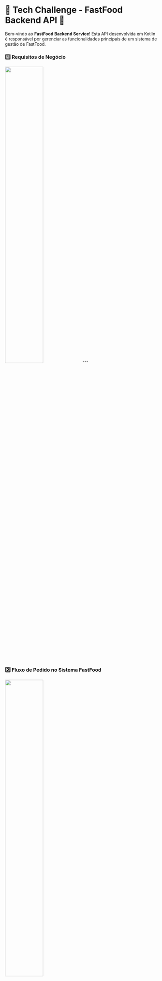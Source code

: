 # 🍔 Tech Challenge - FastFood Backend API 🍟

Bem-vindo ao **FastFood Backend Service**! Esta API desenvolvida em Kotlin é responsável por gerenciar as funcionalidades principais de um sistema de gestão de FastFood. 

### 1️⃣ Requisitos de Negócio

<img src="./docs/fase_2/1.png" width="50%"/>
---

### 2️⃣ Fluxo de Pedido no Sistema FastFood

<img src="docs/fase_3/2.png" width="50%"/>


### 3️⃣ Arquitetura AWS Cloud

<img src="docs/fase_3/3.png" width="50%"/>


### 4️⃣ DER (Melhoria do Banco de Dados) - Diagrama

<img src="docs/fase_3/4.png" width="50%"/>



---

## 🛠️ Guia Rápido de Inicialização

Este projeto utiliza **Docker Compose** para configurar rapidamente o ambiente com PostgreSQL. Abaixo estão as variáveis de ambiente necessárias para a conexão com o banco. Para começar, crie um arquivo `.env` com base no modelo `.env.sample`.

| Variável                    | Descrição                                                 |
|-----------------------------|-----------------------------------------------------------|
| `DATABASE`                  | Nome do banco de dados que será criado pelo Docker Compose |
| `DATABASE_USER`             | Usuário para autenticação no PostgreSQL                   |
| `DATABASE_PASSWORD`         | Senha do usuário do PostgreSQL                            |
| `DATABASE_PORT`             | Porta para acesso ao PostgreSQL (padrão é `5432`)         |
| `MERCADO_PAGO_ACCESS_TOKEN` | Token de acesso para a sdk do mercado pago                |
| `AUHT_SERVICE_URL`          | URL do Lambda de autenticação de usuário                  |

---

## 🚀 Instruções de Setup (Docker Compose)

1. **Crie seu arquivo `.env`**

   Duplique o `.env.sample` para criar o seu `.env` personalizado:

    ```bash
    cp .env.sample .env
    ```

2. **Atualize suas variáveis**

   Edite o `.env` com os valores desejados:

    ```plaintext
    DATABASE=db_example
    DATABASE_USER=user_example
    DATABASE_PASSWORD=password_example
    DATABASE_PORT=5432
    MERCADO_PAGO_ACCESS_TOKEN=TOKEN
    ```

3. **Suba o ambiente com Docker Compose**

   Deixe o Docker Compose cuidar do resto:

    ```bash
    docker-compose up --build -d
    ```

---

# 🫙 Setup Kubernetes - K8S - Minikube

## 🧱 Pré-requisitos

- [Minikube](https://minikube.sigs.k8s.io/)
- [kubectl](https://kubernetes.io/docs/tasks/tools/)
- [ngrok](https://)

---

## 🐳 Passo 1 – Build das Imagens Locais

Antes de aplicar os manifests do Kubernetes, é necessário construir as imagens Docker localmente e disponibilizá-las para o Minikube.

### 🔹 MacOS/Linux

Execute o script de configuração antes de iniciar o build:

```bash
bash ./setup-infra.sh
```

Caso prefira rodar os comandos manualmente:

```bash
minikube start
eval $(minikube docker-env)
docker build -f infra/db/Dockerfile -t fastfood-postgres:latest .
docker build -t tech-challenge-fastfood:latest .
```

### 🔹 Windows (PowerShell)

Para usuários Windows, execute o script equivalente:

```powershell
./setup-infra.psi
```

Ou execute manualmente:

```powershell
minikube start
Invoke-Expression -Command "$(minikube docker-env | Out-String)"
docker build -f infra/db/Dockerfile -t fastfood-postgres:latest .
docker build -t tech-challenge-fastfood:latest .
```

> **Importante:** Certifique-se de estar na raiz do projeto antes de rodar os comandos.



## 📦 Passo 2 – Aplicar os manifests Kubernetes

Com todos os `.yaml` dentro da pasta `k8s`, rode:

```bash
kubectl apply -f k8s/
```

> Isso criará: PV, PVC, Secrets, ConfigMaps, Services, Deployments e Ingress para a aplicação e o banco.

Se você já rodou antes e quer reiniciar do zero:
```bash
kubectl delete deployment postgres fastfood-app
kubectl delete pvc postgres-pvc
kubectl delete pv postgres-pv
kubectl apply -f k8s/
```

---

## 🐘 Passo 4 – (Opcional) Acessar o PostgreSQL via DBeaver

### Opção 1 – Usando `kubectl port-forward` (Recomendado)

1. Descubra o nome do pod do PostgreSQL:
```bash
kubectl get pods
```

2. Redirecione a porta local:
```bash
kubectl port-forward pod/<nome-do-pod> 5432:5432
```

3. Configure no DBeaver:
```
Host: localhost
Port: 5432
Database: fastfood_db
Usuário: fastfood
Senha: Teste123
```

> Deixe o terminal aberto enquanto estiver usando o DBeaver.

---

### Opção 2 – Usando NodePort (menos seguro)

Altere `postgres-service.yaml`:
```yaml
spec:
  type: NodePort
  ports:
    - port: 5432
      targetPort: 5432
      nodePort: 30032
```

Descubra o IP do Minikube:
```bash
minikube ip
```

Use no DBeaver:
```
Host: <IP do Minikube>
Porta: 30032
Database: fastfood_db
Usuário: fastfood
Senha: Teste123
```

---

## ✅ Verificações úteis

- Verificar pods:
```bash
kubectl get pods
```
- Logs do banco:
```bash
kubectl logs deployment/postgres
```
- Verificar PVC e PV:
```bash
kubectl get pvc
kubectl get pv
```
- Logs da aplicação:
```bash
kubectl logs deployment/fastfood-app
```
- Abrir painel do Kubernetes:
```bash
minikube dashboard
```

---

## 📌 Observações

- O script SQL só roda na **primeira vez**, quando o volume está limpo.
- Para forçar nova execução:
```bash
kubectl delete pvc postgres-pvc
kubectl delete pv postgres-pv
```
- O banco é acessado internamente via `postgres-service`.
- Variáveis da aplicação estão nos `ConfigMaps` e `Secrets`.
- O Ingress permite acesso via: http://springboot.local.com (adicione no `/etc/hosts`: `127.0.0.1 springboot.local.com`)
---

## 🌐 Acesso à aplicação

---

### 🚀 Verificando a URL pública gerada

O ngrok gerou uma url pública para acessar a sua aplicação

```bash
kubectl logs deployment/ngrok
```

Você verá algo como 
``
t=2025-03-22T22:50:50+0000 lvl=info msg="started tunnel" obj=tunnels name=fastfood addr=http://ingress-nginx-controller.ingress-nginx:80 url=https://fb82-189-68-138-48.ngrok-free.app
``

A aplicação estará também estará disponível em:`http://springboot.local.com` (via Ingress).
ou `http://localhost:8080` (via Docker Compose)



Para descobrir o endereço se não usar `/etc/hosts` e nem quiser utilizar a url pública gerada pelo ngrok:
```bash
minikube ip
```

Use:
```
http://<IP_DO_MINIKUBE>
```

---

## 🔗 Integração com Spring Boot

O serviço Spring Boot lê automaticamente as variáveis de ambiente para configurar a conexão com o banco. Com o `.env` correto ou os `Secrets` e `ConfigMaps` no K8S, a integração funciona automaticamente.

---

## 🧑‍💻 Documentação Swagger

A API FastFood está documentada via **Swagger UI**. Para acessar:

1. Garanta que a aplicação está rodando.
2. Acesse:

Docker
```plaintext
http://localhost:8080/swagger-ui
```
Ou, se estiver rodando via Minikube (K8S):

```plaintext
http://<IP_DO_MINIKUBE>/swagger-ui
```

Ingress
```plaintext
http://springboot.local.com/swagger-ui
```

---

## 💡 Dicas e Solução de Problemas

- **Erro ao conectar com o banco?** Verifique se o Docker Compose ou Minikube estão rodando corretamente.
- **Variáveis de ambiente não reconhecidas?** Verifique se o `.env` está carregado corretamente ou se os ConfigMaps/Secrets estão aplicados.

Agora você está pronto para codar, testar e gerenciar sua aplicação FastFood com estilo! 🚀🍔🍟

## 📽️ Vídeo da Apresentação

[![Assista ao vídeo](https://img.youtube.com/vi/Dht0kPP9SiA/hqdefault.jpg)](https://www.youtube.com/watch?v=b7py2u_cs9I)  
